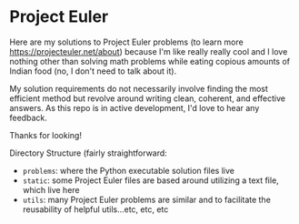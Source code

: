 # Project Euler
Here are my solutions to Project Euler problems (to learn more https://projecteuler.net/about) because I'm like really really cool and I love nothing other than solving math problems while eating copious amounts of Indian food (no, I don't need to talk about it).

My solution requirements do not necessarily involve finding the most efficient method but revolve around writing clean, coherent, and effective answers.  As this repo is in active development, I'd love to hear any feedback.

Thanks for looking!

Directory Structure (fairly straightforward:

* `problems`: where the Python executable solution files live
* `static`: some Project Euler files are based around utilizing a text file, which live here
* `utils`: many Project Euler problems are similar and to facilitate the reusability of helpful utils...etc, etc, etc
